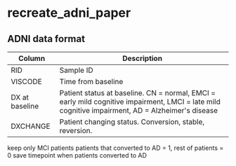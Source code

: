 # recreate_adni_paper

## ADNI data format
| Column      | Description |
| ----------- | ----------- |
| RID | Sample ID |
| VISCODE | Time from baseline |
| DX at baseline | Patient status at baseline. CN = normal, EMCI = early mild cognitive impairment, LMCI = late mild cognitive impairment, AD = Alzheimer's disease |
| DXCHANGE | Patient changing status. Conversion, stable, reversion. |



keep only MCI patients
patients that converted to AD = 1, rest of patients = 0
save timepoint when patients converted to AD